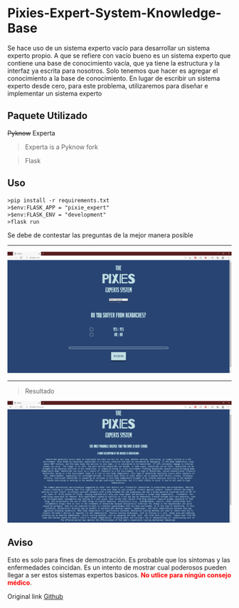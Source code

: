 Pixies-Expert-System-Knowledge-Base
====================================================
Se hace uso de  un sistema experto vacío  para desarrollar un sistema experto propio. A que se refiere con vacío bueno es un sistema experto que contiene una base de conocimiento vacía, que ya tiene la estructura y la interfaz ya escrita para nosotros. Solo tenemos que hacer es agregar el conocimiento a la base de conocimiento. En lugar de escribir un sistema experto desde cero, para este problema, utilizaremos para diseñar e implementar un sistema experto

Paquete Utilizado
--------------
 ~~Pyknow~~  Experta


 >Experta is a Pyknow fork
 
>Flask

 Uso
-----------
	>pip install -r requirements.txt
	>$env:FLASK_APP = "pixie_expert"
	>$env:FLASK_ENV = "development"
	>flask run

Se debe de contestar las preguntas de la mejor manera posible

----

![home](https://github.com/bigvictornaq/Sistema-Experto/blob/master_pixie/img/foto.jpg?raw=true)

---
>Resultado

![home](img\result.jpg)


Aviso
-------------
Esto es solo para fines de demostración. Es probable que los síntomas y las enfermedades coincidan. Es un intento de mostrar cual poderosos pueden llegar a ser estos sistemas expertos basicos. <span style="color:RED">**No utlice para ningún consejo médico**</span>.

Original link [Github](https://github.com/ronak-07/Medical-Expert-System-Knowledge-Base)
